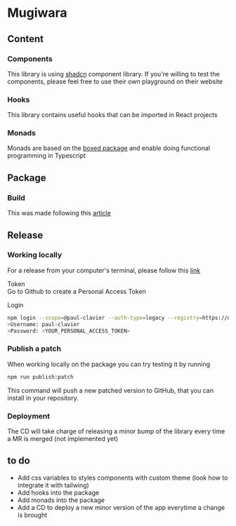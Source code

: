# Mugiwara

## Content

### Components

This library is using [shadcn](https://ui.shadcn.com/) component library. If you're willing to test the components, please feel free to use
their own playground on their website

### Hooks

This library contains useful hooks that can be imported in React projects

### Monads

Monads are based on the [boxed package](https://swan-io.github.io/boxed/) and enable doing functional programming in Typescript

## Package

### Build

This was made following this [article](https://dev.to/receter/how-to-create-a-react-component-library-using-vites-library-mode-4lma)

## Release

### Working locally

For a release from your computer's terminal, please follow this [link](https://docs.github.com/en/packages/learn-github-packages/publishing-a-package)

Token<br/>
Go to Github to create a Personal Access Token

Login

```sh
npm login --scope=@paul-clavier --auth-type=legacy --registry=https://npm.pkg.github.com
>Username: paul-clavier
>Password: <YOUR_PERSONAL_ACCESS_TOKEN>
```

### Publish a patch

When working locally on the package you can try testing it by running

```sh
npm run publish:patch
```

This command will push a new patched version to GitHub, that you can install in your repository.

### Deployment

The CD will take charge of releasing a minor bump of the library every time a MR is merged (not implemented yet)

## to do

-   Add css variables to styles components with custom theme (look how to integrate it with tailwing)
-   Add hooks into the package
-   Add monads into the package
-   Add a CD to deploy a new minor version of the app everytime a change is brought
